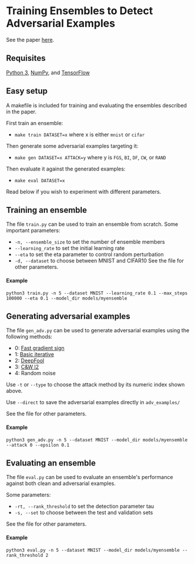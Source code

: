 # Training Ensembles to Detect Adversarial Examples

See the paper [here](https://arxiv.org/abs/1712.04006).

## Requisites

[Python 3](https://www.python.org/), [NumPy](http://www.numpy.org/), and [TensorFlow](https://www.tensorflow.org/)

## Easy setup

A makefile is included for training and evaluating the ensembles described in the paper. 

First train an ensemble:
* `make train DATASET=x` where x is either `mnist` or `cifar`

Then generate some adversarial examples targeting it:
* `make gen DATASET=x ATTACK=y` where y is `FGS`, `BI`, `DF`, `CW`, or `RAND`

Then evaluate it against the generated examples:
* `make eval DATASET=x`

Read below if you wish to experiment with different parameters.

## Training an ensemble

The file `train.py` can be used to train an ensemble from scratch.
Some important parameters:
* `-n, --ensemble_size` to set the number of ensemble members
* `--learning_rate` to set the initial learning rate
* `--eta` to set the eta parameter to control random perturbation
* `-d, --dataset` to choose between MNIST and CIFAR10
See the file for other parameters.

#### Example

```
python3 train.py -n 5 --dataset MNIST --learning_rate 0.1 --max_steps 100000 --eta 0.1 --model_dir models/myensemble
```

## Generating adversarial examples

The file `gen_adv.py` can be used to generate adversarial examples using the following methods:
* 0: [Fast gradient sign](https://arxiv.org/abs/1412.6572)
* 1: [Basic iterative](https://arxiv.org/abs/1607.02533)
* 2: [DeepFool](https://arxiv.org/abs/1511.04599)
* 3: [C&W l2](https://arxiv.org/abs/1608.04644)
* 4: Random noise

Use `-t` or `--type` to choose the attack method by its numeric index shown above.

Use `--direct` to save the adversarial examples directly in `adv_examples/`

See the file for other parameters.

#### Example
```
python3 gen_adv.py -n 5 --dataset MNIST --model_dir models/myensemble --attack 0 --epsilon 0.1
```

## Evaluating an ensemble

The file `eval.py` can be used to evaluate an ensemble's performance against both clean and adversarial examples.

Some parameters:
* `-rt, --rank_threshold` to set the detection parameter tau
* `-s, --set` to choose between the test and validation sets

See the file for other parameters.

#### Example

```
python3 eval.py -n 5 --dataset MNIST --model_dir models/myensemble --rank_threshold 2
```
